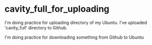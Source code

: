 # cavity_full_for_uploading

I'm doing practice for uploading directory of my Ubuntu.
I've uploaded 'cavity_full' directory to Github.

I'm doing practice for downloading something from Github to Ubuntu
